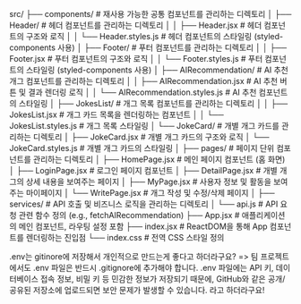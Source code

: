 src/
├── components/                # 재사용 가능한 공통 컴포넌트를 관리하는 디렉토리
│   ├── Header/                # 헤더 컴포넌트를 관리하는 디렉토리
│   │   ├── Header.jsx         # 헤더 컴포넌트의 구조와 로직
│   │   └── Header.styles.js   # 헤더 컴포넌트의 스타일링 (styled-components 사용)
│   ├── Footer/                # 푸터 컴포넌트를 관리하는 디렉토리
│   │   ├── Footer.jsx         # 푸터 컴포넌트의 구조와 로직
│   │   └── Footer.styles.js   # 푸터 컴포넌트의 스타일링 (styled-components 사용)
│   ├── AIRecommendation/      # AI 추천 개그 컴포넌트를 관리하는 디렉토리
│   │   ├── AIRecommendation.jsx # AI 추천 버튼 및 결과 렌더링 로직
│   │   └── AIRecommendation.styles.js # AI 추천 컴포넌트의 스타일링
│   ├── JokesList/             # 개그 목록 컴포넌트를 관리하는 디렉토리
│   │   ├── JokesList.jsx      # 개그 카드 목록을 렌더링하는 컴포넌트
│   │   └── JokesList.styles.js # 개그 목록 스타일링
│   └── JokeCard/              # 개별 개그 카드를 관리하는 디렉토리
│       ├── JokeCard.jsx       # 개별 개그 카드의 구조와 로직
│       └── JokeCard.styles.js # 개별 개그 카드의 스타일링
│
├── pages/                     # 페이지 단위 컴포넌트를 관리하는 디렉토리
│   ├── HomePage.jsx           # 메인 페이지 컴포넌트 (홈 화면)
│   ├── LoginPage.jsx          # 로그인 페이지 컴포넌트
│   ├── DetailPage.jsx         # 개별 개그의 상세 내용을 보여주는 페이지
│   ├── MyPage.jsx             # 사용자 정보 및 활동을 보여주는 마이페이지
│   └── WritePage.jsx          # 개그 작성 및 수정/삭제 페이지
│
├── services/                  # API 호출 및 비즈니스 로직을 관리하는 디렉토리
│   └── api.js                 # API 요청 관련 함수 정의 (e.g., fetchAIRecommendation)
├── App.jsx                    # 애플리케이션의 메인 컴포넌트, 라우팅 설정 포함
├── index.jsx                  # ReactDOM을 통해 App 컴포넌트를 렌더링하는 진입점
└── index.css                  # 전역 CSS 스타일 정의


.env는 gitinore에 저장해서 개인적으로 만드는게 좋다고 하더라구요?
 => 팀 프로젝트에서도 .env 파일은 반드시 .gitignore에 추가해야 합니다. .env 파일에는 API 키, 데이터베이스 접속 정보, 비밀 키 등 민감한 정보가 저장되기 때문에, GitHub와 같은 공개/공유된 저장소에 업로드되면 보안 문제가 발생할 수 있습니다.
 라고 하더라구요!